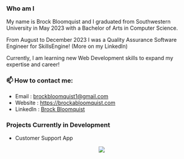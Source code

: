 ### Who am I

My name is Brock Bloomquist and I graduated from Southwestern University in May 2023 with a
Bachelor of Arts in Computer Science.

From August to December 2023 I was a Quality Assurance Software Engineer for SkillsEngine! (More on my LinkedIn)

Currently, I am learning new Web Development skills to expand my expertise and career!

### 📫 How to contact me:

- Email : [brockbloomquist1@gmail.com](brockbloomquist1@gmail.com)
- Website : <https://brockabloomquist.com>
- LinkedIn : [Brock Bloomquist](https://www.linkedin.com/in/brockbloomquist/)

### Projects Currently in Development

- Customer Support App

<p align="center"><a href="https://github.com/anuraghazra/github-readme-stats">
  <img align="center" src="https://github-readme-stats.vercel.app/api?username=brockbloomquist&show_icons=true&theme=synthwave" />
</a></p>
